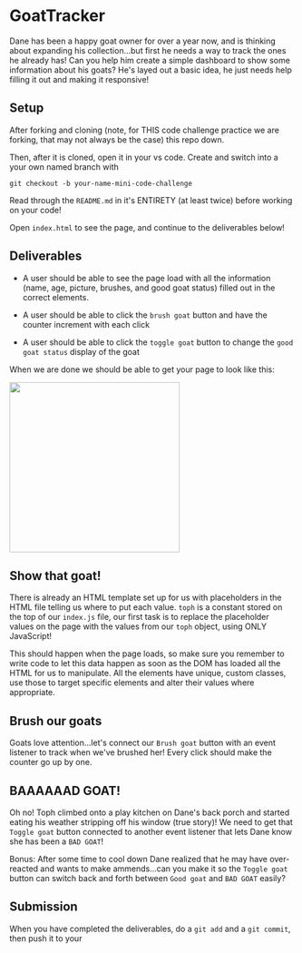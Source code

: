 # GoatTracker

Dane has been a happy goat owner for over a year now, and is thinking about expanding his collection...but first he needs a way to track the ones he already has! Can you help him create a simple dashboard to show some information about his goats? He's layed out a basic idea, he just needs help filling it out and making it responsive!

## Setup

After forking and cloning (note, for THIS code challenge practice we are forking, that may not always be the case) this repo down.

Then, after it is cloned, open it in your vs code. Create and switch into a your own named branch with 

```
git checkout -b your-name-mini-code-challenge
```

Read through the `README.md` in it's ENTIRETY (at least twice) before working on your code!

Open `index.html` to see the page, and continue to the deliverables below!

## Deliverables

- A user should be able to see the page load with all the information (name, age, picture, brushes, and good goat status) filled out in the correct elements.

- A user should be able to click the `brush goat` button and have the counter increment with each click

- A user should be able to click the `toggle goat` button to change the `good goat status` display of the goat

When we are done we should be able to get your page to look like this:

<img src="./DemoGif.gif" width="300px" />


## Show that goat!

There is already an HTML template set up for us with placeholders in the HTML file telling us where to put each value. `toph` is a constant stored on the top of our `index.js` file, our first task is to replace the placeholder values on the page with the values from our `toph` object, using ONLY JavaScript! 

This should happen when the page loads, so make sure you remember to write code to let this data happen as soon as the DOM has loaded all the HTML for us to manipulate. All the elements have unique, custom classes, use those to target specific elements and alter their values where appropriate.

## Brush our goats

Goats love attention...let's connect our `Brush goat` button with an event listener to track when we've brushed her! Every click should make the counter go up by one.

## BAAAAAAD GOAT!

Oh no! Toph climbed onto a play kitchen on Dane's back porch and started eating his weather stripping off his window (true story)! We need to get that `Toggle goat` button connected to another event listener that lets Dane know she has been a `BAD GOAT`!

Bonus: After some time to cool down Dane realized that he may have over-reacted and wants to make ammends...can you make it so the `Toggle goat` button can switch back and forth between `Good goat` and `BAD GOAT` easily?

## Submission

When you have completed the deliverables, do a `git add` and a `git commit`, then push it to your